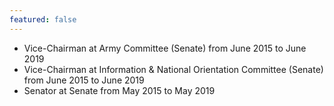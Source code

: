 ```yaml
---
featured: false
---
```

* Vice-Chairman at Army Committee (Senate) from June 2015 to June 2019
* Vice-Chairman at Information & National Orientation Committee (Senate) from June 2015 to June 2019
* Senator at Senate from May 2015 to May 2019

